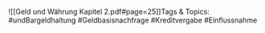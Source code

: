 
![[Geld und Währung Kapitel 2.pdf#page=25]]Tags & Topics:
   #undBargeldhaltung
   #Geldbasisnachfrage
   #Kreditvergabe
   #Einflussnahme